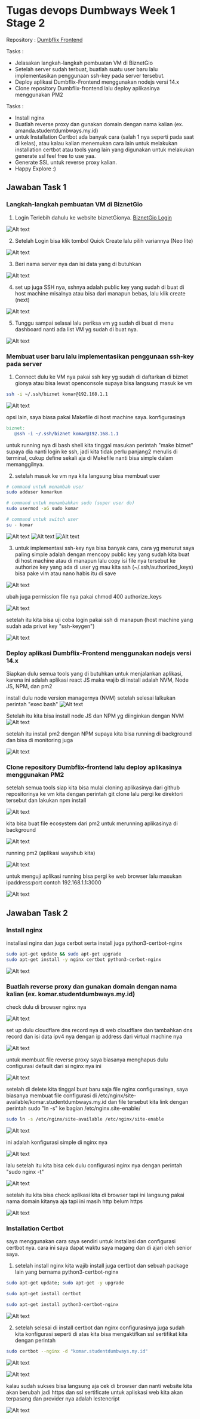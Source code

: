 # Tugas devops Dumbways Week 1 Stage 2

Repository :
[Dumbflix Frontend](https://github.com/dumbwaysdev/dumbflix-frontend)

Tasks :

- Jelasakan langkah-langkah pembuatan VM di BiznetGio
- Setelah server sudah terbuat, buatlah suatu user baru lalu implementasikan penggunaan ssh-key pada server tersebut.
- Deploy aplikasi Dumbflix-Frontend menggunakan nodejs versi 14.x
- Clone repository Dumbflix-frontend lalu deploy aplikasinya menggunakan PM2

Tasks :

- Install nginx
- Buatlah reverse proxy dan gunakan domain dengan nama kalian (ex. amanda.studentdumbways.my.id)
- untuk Installation Certbot ada banyak cara (salah 1 nya seperti pada saat di kelas), atau kalau kalian menemukan cara lain untuk melakukan installation certbot atau tools yang lain yang digunakan untuk melakukan generate ssl feel free to use yaa.
- Generate SSL untuk reverse proxy kalian.
- Happy Explore :)

## Jawaban Task 1

### Langkah-langkah pembuatan VM di BiznetGio

1. Login Terlebih dahulu ke website biznetGionya.
   [BiznetGio Login](https://portal.biznetgio.com/user/login)

![Alt text](./images/Login-ke-biznet-gio.png "img")

2. Setelah Login bisa klik tombol Quick Create lalu pilih variannya (Neo lite)

![Alt text](./images/click-menu-quick-create-biznet.png "img")

3. Beri nama server nya dan isi data yang di butuhkan

![Alt text](./images/biznet-neolite1.png "img")

4. set up juga SSH nya, sshnya adalah public key yang sudah di buat di host machine misalnya atau bisa dari manapun bebas, lalu klik create (next)

![Alt text](./images/biznet-neolite2.png "img")

5. Tunggu sampai selasai lalu periksa vm yg sudah di buat di menu dashboard nanti ada list VM yg sudah di buat nya.

![Alt text](./images/biznet-neo3.png "img")

### Membuat user baru lalu implementasikan penggunaan ssh-key pada server

1. Connect dulu ke VM nya pakai ssh key yg sudah di daftarkan di biznet gionya atau bisa lewat openconsole supaya bisa langsung masuk ke vm

```bash
ssh -i ~/.ssh/biznet komar@192.168.1.1
```

![Alt text](./images/vm-login-with-Makefile.png "img")

opsi lain, saya biasa pakai Makefile di host machine saya. konfigurasinya

```Makefile
biznet:
   @ssh -i ~/.ssh/biznet komar@192.168.1.1
```

untuk running nya di bash shell kita tinggal masukan perintah "make biznet" supaya dia nanti login ke ssh, jadi kita tidak perlu panjang2 menulis di terminal, cukup define sekali aja di Makefile nanti bisa simple dalam memanggilnya.

2. setelah masuk ke vm nya kita langsung bisa membuat user

```bash
# command untuk menambah user
sudo adduser komarkun

# command untuk menambahkan sudo (super user do)
sudo usermod -aG sudo komar

# command untuk switch user
su - komar
```

![Alt text](./images/sudo-adduser.png "img")
![Alt text](./images/sudo-usermod.png "img")
![Alt text](./images/change-user.png "img")

3. untuk implementasi ssh-key nya bisa banyak cara, cara yg menurut saya paling simple adalah dengan mencopy public key yang sudah kita buat di host machine atau di manapun lalu copy isi file nya tersebut ke authorize key yang ada di user yg mau kita ssh (~/.ssh/authorized_keys) bisa pake vim atau nano habis itu di save

![Alt text](./images/vim-ke-authorize-key.png "img")

ubah juga permission file nya pakai chmod 400 authorize_keys

![Alt text](./images/chmod-permission-authorize-key.png "img")

setelah itu kita bisa uji coba login pakai ssh di manapun (host machine yang sudah ada privat key "ssh-keygen")

![Alt text](./images/uji-coba-ssh-pakai-user-baru.png "img")

### Deploy aplikasi Dumbflix-Frontend menggunakan nodejs versi 14.x

Siapkan dulu semua tools yang di butuhkan untuk menjalankan aplikasi, karena ini adalah aplikasi react JS maka wajib di install adalah NVM, Node JS, NPM, dan pm2

install dulu node version managernya (NVM) setelah selesai lalkukan perintah "exec bash"
![Alt text](./images/installation-nvm.png "img")

Setelah itu kita bisa install node JS dan NPM yg diinginkan dengan NVM
![Alt text](./images/installation-nvm-for-node14.png "img")

setelah itu install pm2 dengan NPM supaya kita bisa running di background dan bisa di monitoring juga

![Alt text](./images/installation-pm2-succes.png "img")

### Clone repository Dumbflix-frontend lalu deploy aplikasinya menggunakan PM2

setelah semua tools siap kita bisa mulai cloning aplikasinya dari github repositorinya ke vm kita dengan perintah git clone lalu pergi ke direktori tersebut dan lakukan npm install

![Alt text](./images/clone-from-github-dumbflix.png "img")

kita bisa buat file ecosystem dari pm2 untuk merunning aplikasinya di background

![Alt text](./images/pm2-init-ecosystem.png "img")

running pm2 (aplikasi wayshub kita)

![Alt text](./images/pm2-ecosystem-start.png "img")

untuk menguji aplikasi running bisa pergi ke web browser lalu masukan ipaddress:port contoh 192.168.1.1:3000

![Alt text](./images/dumbflix.png "img")

## Jawaban Task 2

### Install nginx

installasi nginx dan juga cerbot serta install juga python3-certbot-nginx

```bash
sudo apt-get update && sudo apt-get upgrade
sudo apt-get install -y nginx certbot python3-cerbot-nginx
```

![Alt text](./images/installation-nginx-certbot-python3_certbot.png "img")

### Buatlah reverse proxy dan gunakan domain dengan nama kalian (ex. komar.studentdumbways.my.id)

check dulu di browser nginx nya

![Alt text](./images/check-nginx-inbrowser.png "img")

set up dulu cloudflare dns record nya di web cloudflare dan tambahkan dns record dan isi data ipv4 nya dengan ip address dari virtual machine nya

![Alt text](./images/crate-record-cloudflare-point-to-ip_vm.png "img")

untuk membuat file reverse proxy saya biasanya menghapus dulu configurasi default dari si nginx nya ini

![Alt text](./images/delete-default-config-nginx.png "img")

setelah di delete kita tinggal buat baru saja file nginx configurasinya, saya biasanya membuat file configurasi di /etc/nginx/site-available/komar.studentdumbways.my.id dan file tersebut kita link dengan perintah sudo "ln -s" ke bagian /etc/nginx.site-enable/

```bash
sudo ln -s /etc/nginx/site-available /etc/nginx/site-enable
```

![Alt text](./images/edit-new-nginx.png "img")

ini adalah konfigurasi simple di nginx nya

![Alt text](./images/edit-new-nginx-inside-vim.png "img")

lalu setelah itu kita bisa cek dulu configurasi nginx nya dengan perintah "sudo nginx -t"

![Alt text](./images/check-config-nginx-succes_nginx-t.png "img")

setelah itu kita bisa check aplikasi kita di browser tapi ini langsung pakai nama domain kitanya aja tapi ini masih http belum https

![Alt text](./images/dumbflix.png "img")

### Installation Certbot

saya menggunakan cara saya sendiri untuk installasi dan configurasi certbot nya. cara ini saya dapat waktu saya magang dan di ajari oleh senior saya.

1. setelah install nginx kita wajib install juga certbot dan sebuah package lain yang bernama python3-certbot-nginx

```bash
sudo apt-get update; sudo apt-get -y upgrade

sudo apt-get install certbot

sudo apt-get install python3-certbot-nginx
```

![Alt text](./images/installation-nginx-certbot-python3_certbot.png "img")

2. setelah selesai di install certbot dan nginx configurasinya juga sudah kita konfigurasi seperti di atas kita bisa mengaktifkan ssl sertifikat kita dengan perintah

```bash
sudo certbot --nginx -d "komar.studentdumbways.my.id"
```

![Alt text](./images/enable-sudo-certbot-command.png "img")

![Alt text](./images/enable-sudo-certbot-command-success.png "img")

kalau sudah sukses bisa langsung aja cek di browser dan nanti website kita akan berubah jadi https dan ssl sertificate untuk apliskasi web kita akan terpasang dan provider nya adalah lestencript

![Alt text](./images/dumbflix.pngf "img")
